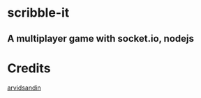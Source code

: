 # scribble-it

## A multiplayer game with socket.io, nodejs

# Credits
[arvidsandin](https://github.com/arvidsandin/draw-contest)
